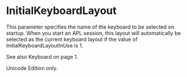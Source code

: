 # InitialKeyboardLayout

This parameter specifies the name of the keyboard to be selected on startup. When you start an APL session, this layout will automatically be selected as the current keyboard layout if the value of InitialKeyboardLayoutInUse is 1.

See also Keyboard on page 1.

Unicode Edition only.

